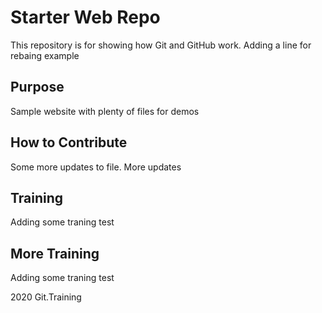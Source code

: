# Starter Web Repo

This repository is for showing how Git and GitHub work.
Adding a line for rebaing example

## Purpose

Sample website with plenty of files for demos

## How to Contribute

Some more updates to file. More updates

## Training
Adding some traning test

## More Training
Adding some traning test

2020 Git.Training